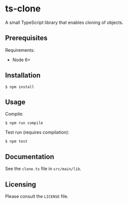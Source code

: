 ts-clone
========

A small TypeScript library that enables cloning of objects.

## Prerequisites

Requirements:
* Node 6+

## Installation

    $ npm install

## Usage

Compile:

    $ npm run compile

Test run (requires compilation):

    $ npm test

## Documentation

See the `clone.ts` file in `src/main/lib`.

## Licensing

Please consult the `LICENSE` file.
